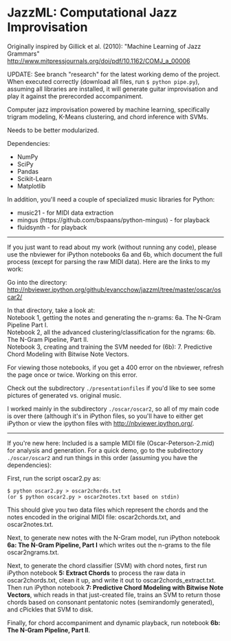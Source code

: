 JazzML: Computational Jazz Improvisation
======

Originally inspired by Gillick et al. (2010):
"Machine Learning of Jazz Grammars"
http://www.mitpressjournals.org/doi/pdf/10.1162/COMJ_a_00006

UPDATE: See branch "research" for the latest working demo of the project. When executed correctly (download all files, run `$ python pipe.py`), assuming all libraries are installed, it will generate guitar improvisation and play it against the prerecorded accompaniment.

Computer jazz improvisation powered by machine learning,
specifically trigram modeling, K-Means clustering, and chord inference with SVMs.

Needs to be better modularized.

Dependencies:
<ul>
  <li>NumPy</li>
  <li>SciPy</li>
  <li>Pandas</li>
  <li>Scikit-Learn</li>
  <li>Matplotlib</li>
</ul>

In addition, you'll need a couple of specialized music libraries for Python:

<ul>
  <li>music21 - for MIDI data extraction</li>
  <li>mingus (https://github.com/bspaans/python-mingus) - for playback</li>
  <li>fluidsynth - for playback</li>
</ul>

----------

If you just want to read about my work (without running any code), please use the nbviewer for iPython notebooks 6a and 6b, which document the full process (except for parsing the raw MIDI data). Here are the links to my work:

Go into the directory:
http://nbviewer.ipython.org/github/evancchow/jazzml/tree/master/oscar/oscar2/

In that directory, take a look at:<br>
Notebook 1, getting the notes and generating the n-grams: 6a. The N-Gram Pipeline Part I.<br>
Notebook 2, all the advanced clustering/classification for the ngrams: 6b. The N-Gram Pipeline, Part II.<br>
Notebook 3, creating and training the SVM needed for (6b): 7. Predictive Chord Modeling with Bitwise Note Vectors.

For viewing those notebooks, if you get a 400 error on the nbviewer, refresh the page once or twice. Working on this error.

Check out the subdirectory `./presentationfiles` if you'd like to see some pictures of generated vs. original music.

I worked mainly in the subdirectory `./oscar/oscar2`, so all of my main code is over there (although it's in iPython files, so you'll have to either get iPython or view the ipython files with http://nbviewer.ipython.org/.

----------

If you're new here: Included is a sample MIDI file (Oscar-Peterson-2.mid) for analysis and generation. For a quick demo, go to the subdirectory `./oscar/oscar2` and run things in this order (assuming you have the dependencies):

First, run the script oscar2.py as:
```
$ python oscar2.py > oscar2chords.txt
(or $ python oscar2.py > oscar2notes.txt based on stdin)
```
This should give you two data files which represent the chords and the notes encoded in the original MIDI file: oscar2chords.txt, and oscar2notes.txt.

Next, to generate new notes with the N-Gram model, run iPython notebook <b>6a: The N-Gram Pipeline, Part I</b> which writes out the n-grams to the file oscar2ngrams.txt.

Next, to generate the chord classifier (SVM) with chord notes, first run iPython notebook <b>5: Extract Chords</b> to process the raw data in oscar2chords.txt, clean it up, and write it out to oscar2chords_extract.txt. Then run iPython notebook <b>7: Predictive Chord Modeling with Bitwise Note Vectors</b>, which reads in that just-created file, trains an SVM to return those chords based on consonant pentatonic notes (semirandomly generated), and cPickles that SVM to disk.

Finally, for chord accompaniment and dynamic playback, run notebook <b>6b: The N-Gram Pipeline, Part II</b>.
